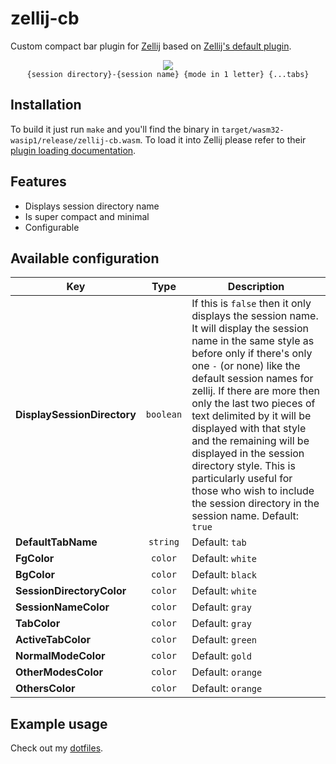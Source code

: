 # zellij-cb

Custom compact bar plugin for [Zellij](https://zellij.dev/) based on
[Zellij's default plugin](https://github.com/zellij-org/zellij/tree/main/default-plugins/compact-bar).

<div align="center">
  <div>
    <img src="https://github.com/ndavd/zellij-cb/assets/74260683/94c76afa-223c-4fcd-974e-275cb8b1690f" />
  </div>
  <code>{session directory}-{session name} {mode in 1 letter} {...tabs}</code>
</div>

## Installation

To build it just run `make` and you'll find the binary in
`target/wasm32-wasip1/release/zellij-cb.wasm`. To load it into Zellij please
refer to their
[plugin loading documentation](https://zellij.dev/documentation/plugin-loading).

## Features

- Displays session directory name
- Is super compact and minimal
- Configurable

## Available configuration

| Key                         |   Type    | Description                                                                                                                                                                                                                                                                                                                                                                                                                                                                                                  |
| --------------------------- | :-------: | ------------------------------------------------------------------------------------------------------------------------------------------------------------------------------------------------------------------------------------------------------------------------------------------------------------------------------------------------------------------------------------------------------------------------------------------------------------------------------------------------------------ |
| **DisplaySessionDirectory** | `boolean` | If this is `false` then it only displays the session name. It will display the session name in the same style as before only if there's only one `-` (or none) like the default session names for zellij. If there are more then only the last two pieces of text delimited by it will be displayed with that style and the remaining will be displayed in the session directory style. This is particularly useful for those who wish to include the session directory in the session name. Default: `true` |
| **DefaultTabName**          | `string`  | Default: `tab`                                                                                                                                                                                                                                                                                                                                                                                                                                                                                               |
| **FgColor**                 |  `color`  | Default: `white`                                                                                                                                                                                                                                                                                                                                                                                                                                                                                             |
| **BgColor**                 |  `color`  | Default: `black`                                                                                                                                                                                                                                                                                                                                                                                                                                                                                             |
| **SessionDirectoryColor**   |  `color`  | Default: `white`                                                                                                                                                                                                                                                                                                                                                                                                                                                                                             |
| **SessionNameColor**        |  `color`  | Default: `gray`                                                                                                                                                                                                                                                                                                                                                                                                                                                                                              |
| **TabColor**                |  `color`  | Default: `gray`                                                                                                                                                                                                                                                                                                                                                                                                                                                                                              |
| **ActiveTabColor**          |  `color`  | Default: `green`                                                                                                                                                                                                                                                                                                                                                                                                                                                                                             |
| **NormalModeColor**         |  `color`  | Default: `gold`                                                                                                                                                                                                                                                                                                                                                                                                                                                                                              |
| **OtherModesColor**         |  `color`  | Default: `orange`                                                                                                                                                                                                                                                                                                                                                                                                                                                                                            |
| **OthersColor**             |  `color`  | Default: `orange`                                                                                                                                                                                                                                                                                                                                                                                                                                                                                            |

## Example usage

Check out my
[dotfiles](https://github.com/ndavd/dotfiles/tree/main/.config/zellij).
